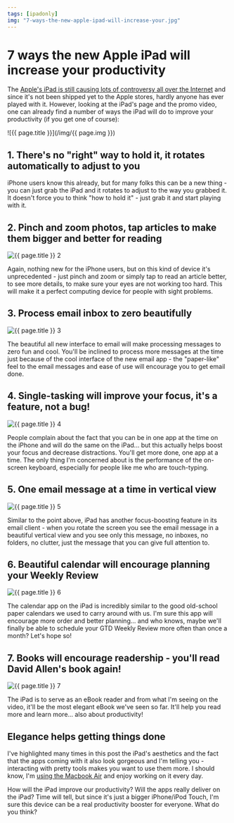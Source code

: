 ```yaml
---
tags: [ipadonly]
img: "7-ways-the-new-apple-ipad-will-increase-your.jpg"
---
```


# 7 ways the new Apple iPad will increase your productivity


The [Apple's iPad is still causing lots of controversy all over the Internet](http://michaelnozbe.com/friday-readership-no-one-really-likes-the-app) and since it's not been shipped yet to the Apple stores, hardly anyone has ever played with it. However, looking at the iPad's page and the promo video, one can already find a number of ways the iPad will do to improve your productivity (if you get one of course):

<!--More-->

![{{ page.title }}](/img/{{ page.img }})

## 1. There's no "right" way to hold it, it rotates automatically to adjust to you

iPhone users know this already, but for many folks this can be a new thing - you can just grab the iPad and it rotates to adjust to the way you grabbed it. It doesn't force you to think "how to hold it" - just grab it and start playing with it.

## 2. Pinch and zoom photos, tap articles to make them bigger and better for reading

![{{ page.title }} 2](/img/7-ways-the-new-apple-ipad-will-increase-your-2.jpg)

Again, nothing new for the iPhone users, but on this kind of device it's unprecedented - just pinch and zoom or simply tap to read an article better, to see more details, to make sure your eyes are not working too hard. This will make it a perfect computing device for people with sight problems.

## 3. Process email inbox to zero beautifully

![{{ page.title }} 3](/img/7-ways-the-new-apple-ipad-will-increase-your-3.jpg)

The beautiful all new interface to email will make processing messages to zero fun and cool. You'll be inclined to process more messages at the time just because of the cool interface of the new email app - the "paper-like" feel to the email messages and ease of use will encourage you to get email done.

## 4. Single-tasking will improve your focus, it's a feature, not a bug!

![{{ page.title }} 4](/img/7-ways-the-new-apple-ipad-will-increase-your-4.jpg)

People complain about the fact that you can be in one app at the time on the iPhone and will do the same on the iPad... but this actually helps boost your focus and decrease distractions. You'll get more done, one app at a time. The only thing I'm concerned about is the performance of the on-screen keyboard, especially for people like me who are touch-typing.  


## 5. One email message at a time in vertical view

![{{ page.title }} 5](/img/7-ways-the-new-apple-ipad-will-increase-your-5.jpg)

Similar to the point above, iPad has another focus-boosting feature in its email client - when you rotate the screen you see the email message in a beautiful vertical view and you see only this message, no inboxes, no folders, no clutter, just the message that you can give full attention to.

## 6. Beautiful calendar will encourage planning your Weekly Review

![{{ page.title }} 6](/img/7-ways-the-new-apple-ipad-will-increase-your-6.jpg)

The calendar app on the iPad is incredibly similar to the good old-school paper calendars we used to carry around with us. I'm sure this app will encourage more order and better planning... and who knows, maybe we'll finally be able to schedule your GTD Weekly Review more often than once a month? Let's hope so!

## 7. Books will encourage readership - you'll read David Allen's book again!

![{{ page.title }} 7](/img/7-ways-the-new-apple-ipad-will-increase-your-7.jpg)

The iPad is to serve as an eBook reader and from what I'm seeing on the video, it'll be the most elegant eBook we've seen so far. It'll help you read more and learn more... also about productivity!

## Elegance helps getting things done

I've highlighted many times in this post the iPad's aesthetics and the fact that the apps coming with it also look gorgeous and I'm telling you - interacting with pretty tools makes you want to use them more. I should know, I'm [using the Macbook Air](http://michaelnozbe.com/macbook-air-rocks-5-things-pc-notebook-manufa) and enjoy working on it every day.

How will the iPad improve our productivity? Will the apps really deliver on the iPad? Time will tell, but since it's just a bigger iPhone/iPod Touch, I'm sure this device can be a real productivity booster for everyone. What do you think?


[n]: https://michael.gratis/nozbe